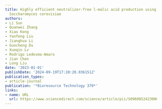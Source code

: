 ```yaml
---
title: Highly efficient neutralizer-free l-malic acid production using engineered
  Saccharomyces cerevisiae
authors:
- Li Sun
- Quanwei Zhang
- Xiao Kong
- Yanfeng Liu
- Jianghua Li
- Guocheng Du
- Xueqin Lv
- Rodrigo Ledesma-Amaro
- Jian Chen
- Long Liu
date: '2023-01-01'
publishDate: '2024-09-19T17:20:20.036151Z'
publication_types:
- article-journal
publication: '*Bioresource Technology 370*'
links:
- name: URL
  url: https://www.sciencedirect.com/science/article/pii/S0960852423000068
---
```

